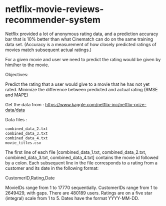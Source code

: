 # netflix-movie-reviews-recommender-system

Netflix provided a lot of anonymous rating data, and a prediction accuracy bar that is 10% better than what Cinematch can do on the same training data set. (Accuracy is a measurement of how closely predicted ratings of movies match subsequent actual ratings.)

For a given movie and user we need to predict the rating would be given by him/her to the movie. 

Objectives:

Predict the rating that a user would give to a movie that he has not yet rated.
Minimize the difference between predicted and actual rating (RMSE and MAPE) 

Get the data from : https://www.kaggle.com/netflix-inc/netflix-prize-data/data

Data files :

```combined_data_1.txt
combined_data_2.txt
combined_data_3.txt
combined_data_4.txt
movie_titles.csv
```
The first line of each file [combined_data_1.txt, combined_data_2.txt, combined_data_3.txt, combined_data_4.txt] contains the movie id followed by a colon. Each subsequent line in the file corresponds to a rating from a customer and its date in the following format:

CustomerID,Rating,Date

MovieIDs range from 1 to 17770 sequentially.
CustomerIDs range from 1 to 2649429, with gaps. There are 480189 users.
Ratings are on a five star (integral) scale from 1 to 5.
Dates have the format YYYY-MM-DD.
